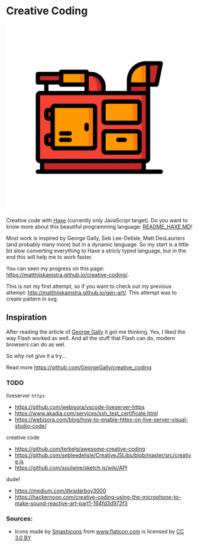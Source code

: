 # Creative Coding

![](icon.jpg)

Creative code with [Haxe](http://www.haxe.org) (currently only JavaScript target). Do you want to know more about this beautiful programming language: [README_HAXE.MD](README_HAXE.MD)!

Most work is inspired by George Gally, Seb Lee-Delisle, Matt DesLauriers (and probably many more) but in a dynamic language. So my start is a little bit slow converting everything to Haxe a stricly typed language, but in the end this will help me to work faster.

You can seen my progress on this page: <https://matthijskamstra.github.io/creative-coding/>.

This is not my first attempt, so if you want to check out my previous attempt: <http://matthijskamstra.github.io/gen-art/>. This attempt was to create pattern in svg.

## Inspiration

After reading the article of [George Gally](https://hackernoon.com/creative-coding-basics-4d623af1c647) it got me thinking.
Yes, I liked the way Flash worked as well. And all the stuff that Flash can do, modern browsers can do as wel.

So why not give it a try...

Read more <https://github.com/GeorgeGally/creative_coding>






### TODO

liveserver `https`

- https://github.com/webisora/vscode-liveserver-https
- https://www.akadia.com/services/ssh_test_certificate.html
- https://webisora.com/blog/how-to-enable-https-on-live-server-visual-studio-code/

creative code

- https://github.com/terkelg/awesome-creative-coding
- https://github.com/sebleedelisle/CreativeJSLibs/blob/master/src/creative.js
- https://github.com/soulwire/sketch.js/wiki/API

dude!

- https://medium.com/@radarboy3000
- https://hackernoon.com/creative-coding-using-the-microphone-to-make-sound-reactive-art-part1-164fd3d972f3


### Sources:


- <div>Icons made by <a href="https://www.flaticon.com/authors/smashicons" title="Smashicons">Smashicons</a> from <a href="https://www.flaticon.com/" 			    title="Flaticon">www.flaticon.com</a> is licensed by <a href="http://creativecommons.org/licenses/by/3.0/" 			    title="Creative Commons BY 3.0" target="_blank">CC 3.0 BY</a></div>